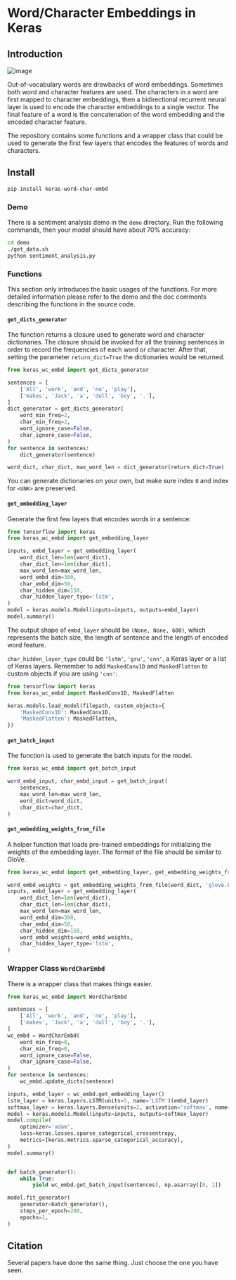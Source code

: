 # Word/Character Embeddings in Keras

## Introduction

![image](https://user-images.githubusercontent.com/853842/43352939-c84b9724-925e-11e8-9488-29ef159a69ed.png)

Out-of-vocabulary words are drawbacks of word embeddings. Sometimes both word and character features are used. The characters in a word are first mapped to character embeddings, then a bidirectional recurrent neural layer is used to encode the character embeddings to a single vector. The final feature of a word is the concatenation of the word embedding and the encoded character feature.

The repository contains some functions and a wrapper class that could be used to generate the first few layers that encodes the features of words and characters.

## Install

```bash
pip install keras-word-char-embd
```

### Demo

There is a sentiment analysis demo in the `demo` directory. Run the following commands, then your model should have about 70% accuracy:

```bash
cd demo
./get_data.sh
python sentiment_analysis.py
```

### Functions

This section only introduces the basic usages of the functions. For more detailed information please refer to the demo and the doc comments describing the functions in the source code.

#### `get_dicts_generator`

The function returns a closure used to generate word and character dictionaries. The closure should be invoked for all the training sentences in order to record the frequencies of each word or character. After that, setting the parameter `return_dict=True` the dictionaries would be returned.

```python
from keras_wc_embd import get_dicts_generator

sentences = [
    ['All', 'work', 'and', 'no', 'play'],
    ['makes', 'Jack', 'a', 'dull', 'boy', '.'],
]
dict_generator = get_dicts_generator(
    word_min_freq=2,
    char_min_freq=2,
    word_ignore_case=False,
    char_ignore_case=False,
)
for sentence in sentences:
    dict_generator(sentence)

word_dict, char_dict, max_word_len = dict_generator(return_dict=True)
```

You can generate dictionaries on your own, but make sure index `0` and index for `<UNK>` are preserved.

#### `get_embedding_layer`

Generate the first few layers that encodes words in a sentence:

```python
from tensorflow import keras
from keras_wc_embd import get_embedding_layer

inputs, embd_layer = get_embedding_layer(
    word_dict_len=len(word_dict),
    char_dict_len=len(char_dict),
    max_word_len=max_word_len,
    word_embd_dim=300,
    char_embd_dim=50,
    char_hidden_dim=150,
    char_hidden_layer_type='lstm',
)
model = keras.models.Model(inputs=inputs, outputs=embd_layer)
model.summary()
```

The output shape of `embd_layer` should be `(None, None, 600)`, which represents the batch size, the length of sentence and the length of encoded word feature.

`char_hidden_layer_type` could be `'lstm'`, `'gru'`, `'cnn'`, a Keras layer or a list of Keras layers. Remember to add `MaskedConv1D` and `MaskedFlatten` to custom objects if you are using `'cnn'`:

```python
from tensorflow import keras
from keras_wc_embd import MaskedConv1D, MaskedFlatten

keras.models.load_model(filepath, custom_objects={
    'MaskedConv1D': MaskedConv1D,
    'MaskedFlatten': MaskedFlatten,
})
```

#### `get_batch_input`

The function is used to generate the batch inputs for the model.

```python
from keras_wc_embd import get_batch_input

word_embd_input, char_embd_input = get_batch_input(
    sentences,
    max_word_len=max_word_len,
    word_dict=word_dict,
    char_dict=char_dict,
)
```

#### `get_embedding_weights_from_file`

A helper function that loads pre-trained embeddings for initializing the weights of the embedding layer. The format of the file should be similar to GloVe.

```python
from keras_wc_embd import get_embedding_layer, get_embedding_weights_from_file

word_embd_weights = get_embedding_weights_from_file(word_dict, 'glove.6B.100d.txt', ignore_case=True)
inputs, embd_layer = get_embedding_layer(
    word_dict_len=len(word_dict),
    char_dict_len=len(char_dict),
    max_word_len=max_word_len,
    word_embd_dim=300,
    char_embd_dim=50,
    char_hidden_dim=150,
    word_embd_weights=word_embd_weights,
    char_hidden_layer_type='lstm',
)
```

### Wrapper Class `WordCharEmbd`

There is a wrapper class that makes things easier.

```python
from keras_wc_embd import WordCharEmbd

sentences = [
    ['All', 'work', 'and', 'no', 'play'],
    ['makes', 'Jack', 'a', 'dull', 'boy', '.'],
]
wc_embd = WordCharEmbd(
    word_min_freq=0,
    char_min_freq=0,
    word_ignore_case=False,
    char_ignore_case=False,
)
for sentence in sentences:
    wc_embd.update_dicts(sentence)

inputs, embd_layer = wc_embd.get_embedding_layer()
lstm_layer = keras.layers.LSTM(units=5, name='LSTM')(embd_layer)
softmax_layer = keras.layers.Dense(units=2, activation='softmax', name='Softmax')(lstm_layer)
model = keras.models.Model(inputs=inputs, outputs=softmax_layer)
model.compile(
    optimizer='adam',
    loss=keras.losses.sparse_categorical_crossentropy,
    metrics=[keras.metrics.sparse_categorical_accuracy],
)
model.summary()


def batch_generator():
    while True:
        yield wc_embd.get_batch_input(sentences), np.asarray([0, 1])

model.fit_generator(
    generator=batch_generator(),
    steps_per_epoch=200,
    epochs=1,
)
```

## Citation

Several papers have done the same thing. Just choose the one you have seen.
